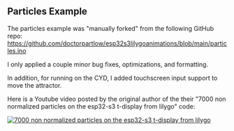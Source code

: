 ## Particles Example

The particles example was "manually forked" from the following GitHub repo:
https://github.com/doctorpartlow/esp32s3lilygoanimations/blob/main/particles.ino

I only applied a couple minor bug fixes, optimizations, and formatting.

In addition, for running on the CYD, I added touchscreen input support to move the attractor.

Here is a Youtube video posted by the original author of the their "7000 non normalized particles on the esp32-s3 t-display from lilygo" code:

[![7000 non normalized particles on the esp32-s3 t-display from lilygo](https://img.youtube.com/vi/vLZECfKSX04/0.jpg)](https://www.youtube.com/watch?v=vLZECfKSX04)
